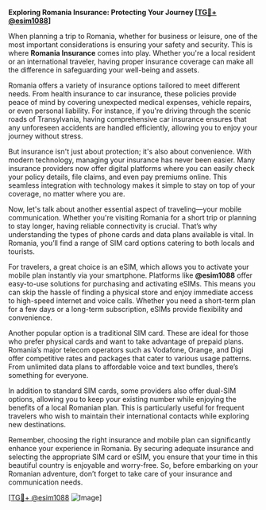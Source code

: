 **Exploring Romania Insurance: Protecting Your Journey [[TG💪+ @esim1088](https://t.me/s/esim1088)]**

When planning a trip to Romania, whether for business or leisure, one of the most important considerations is ensuring your safety and security. This is where **Romania Insurance** comes into play. Whether you're a local resident or an international traveler, having proper insurance coverage can make all the difference in safeguarding your well-being and assets.

Romania offers a variety of insurance options tailored to meet different needs. From health insurance to car insurance, these policies provide peace of mind by covering unexpected medical expenses, vehicle repairs, or even personal liability. For instance, if you're driving through the scenic roads of Transylvania, having comprehensive car insurance ensures that any unforeseen accidents are handled efficiently, allowing you to enjoy your journey without stress.

But insurance isn't just about protection; it's also about convenience. With modern technology, managing your insurance has never been easier. Many insurance providers now offer digital platforms where you can easily check your policy details, file claims, and even pay premiums online. This seamless integration with technology makes it simple to stay on top of your coverage, no matter where you are.

Now, let's talk about another essential aspect of traveling—your mobile communication. Whether you're visiting Romania for a short trip or planning to stay longer, having reliable connectivity is crucial. That’s why understanding the types of phone cards and data plans available is vital. In Romania, you’ll find a range of SIM card options catering to both locals and tourists. 

For travelers, a great choice is an eSIM, which allows you to activate your mobile plan instantly via your smartphone. Platforms like **@esim1088** offer easy-to-use solutions for purchasing and activating eSIMs. This means you can skip the hassle of finding a physical store and enjoy immediate access to high-speed internet and voice calls. Whether you need a short-term plan for a few days or a long-term subscription, eSIMs provide flexibility and convenience.

Another popular option is a traditional SIM card. These are ideal for those who prefer physical cards and want to take advantage of prepaid plans. Romania’s major telecom operators such as Vodafone, Orange, and Digi offer competitive rates and packages that cater to various usage patterns. From unlimited data plans to affordable voice and text bundles, there’s something for everyone.

In addition to standard SIM cards, some providers also offer dual-SIM options, allowing you to keep your existing number while enjoying the benefits of a local Romanian plan. This is particularly useful for frequent travelers who wish to maintain their international contacts while exploring new destinations.

Remember, choosing the right insurance and mobile plan can significantly enhance your experience in Romania. By securing adequate insurance and selecting the appropriate SIM card or eSIM, you ensure that your time in this beautiful country is enjoyable and worry-free. So, before embarking on your Romanian adventure, don’t forget to take care of your insurance and communication needs. 

[[TG💪+ @esim1088](https://t.me/s/esim1088) ![Image](https://i.postimg.cc/Y0z9fWf4/image.png)]